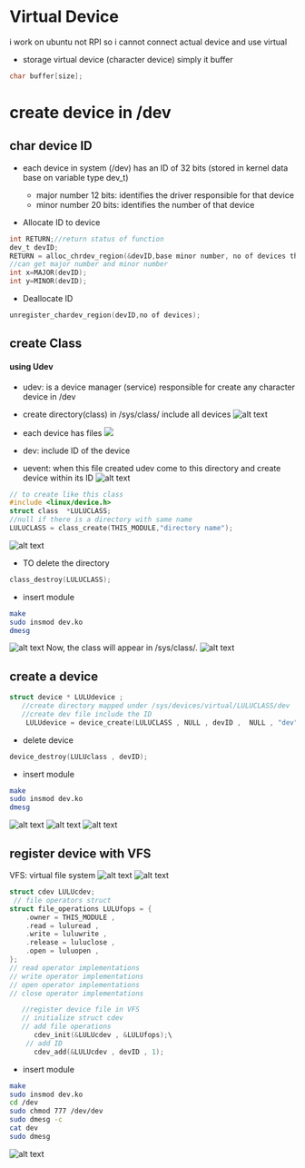 # Virtual Device 
i work on ubuntu not RPI so i cannot connect actual device and use virtual 

- storage virtual device (character device)
simply it buffer 
```c
char buffer[size];
```

# create device in /dev 
## char device ID 
- each device in system (/dev) has an ID of 32 bits (stored in kernel data base on variable type dev_t) 
    - major number 12 bits: identifies the driver responsible for that device 
    - minor number 20 bits: identifies the number of that device 

- Allocate ID to device 
```c
int RETURN;//return status of function 
dev_t devID;
RETURN = alloc_chrdev_region(&devID,base minor number, no of devices that driver responsible for ,"driver name");
//can get major number and minor number 
int x=MAJOR(devID);
int y=MINOR(devID);
```

- Deallocate ID 

```c
unregister_chardev_region(devID,no of devices);
```

## create Class 
#### using Udev 
- udev: is a device manager (service) responsible for create any character device in /dev

- create directory(class) in /sys/class/ include all devices 
![alt text](image.png)
- each device has files 
 ![](image-1.png)
 - dev: include ID of the device 
 - uevent: when this file created udev come to this directory and create device within its ID 
![alt text](image-2.png)


```c 
// to create like this class 
#include <linux/device.h>
struct class  *LULUCLASS;
//null if there is a directory with same name 
LULUCLASS = class_create(THIS_MODULE,"directory name");
```
![alt text](image-3.png)

- TO delete the directory 
```c
class_destroy(LULUCLASS);
```
- insert module
```sh
make 
sudo insmod dev.ko
dmesg
```
![alt text](image-4.png)
Now, the class will appear in /sys/class/<Class name>.
![alt text](image-5.png)

## create a device 
```c
struct device * LULUdevice ;
   //create directory mapped under /sys/devices/virtual/LULUCLASS/dev
   //create dev file include the ID  
    LULUdevice = device_create(LULUCLASS , NULL , devID ,  NULL , "dev");
```
- delete device 
```c
device_destroy(LULUclass , devID);
```
- insert module
```sh
make 
sudo insmod dev.ko
dmesg
```
![alt text](image-6.png)
![alt text](image-7.png)
![alt text](image-8.png)

## register device with VFS
VFS: virtual file system 
![alt text](image-9.png)
![alt text](image-10.png)
```c
struct cdev LULUcdev;
 // file operators struct
struct file_operations LULUfops = {
    .owner = THIS_MODULE ,
    .read = luluread ,
    .write = luluwrite ,
    .release = luluclose ,
    .open = luluopen ,
}; 
// read operator implementations
// write operator implementations
// open operator implementations
// close operator implementations

   //register device file in VFS 
   // initialize struct cdev
   // add file operations
      cdev_init(&LULUcdev , &LULUfops);\
    // add ID
      cdev_add(&LULUcdev , devID , 1);
```

- insert module
```sh
make 
sudo insmod dev.ko
cd /dev 
sudo chmod 777 /dev/dev
sudo dmesg -c
cat dev
sudo dmesg 
```
![alt text](image-11.png)
